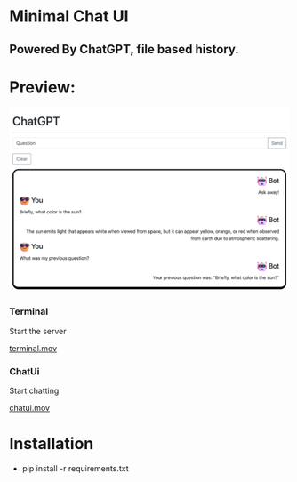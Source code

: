 # Minimal Chat UI

## Powered By ChatGPT, file based history.

# Preview:
![chatscr2.png](chatscr2.png)
### Terminal
Start the server

[terminal.mov](terminal.mov)

### ChatUi
Start chatting

[chatui.mov](chatui.mov)

# Installation

- pip install -r requirements.txt


